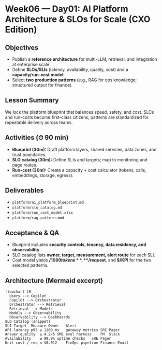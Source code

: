 # Week06 — Day01: AI Platform Architecture & SLOs for Scale (CXO Edition)

## Objectives
- Publish a **reference architecture** for multi-LLM, retrieval, and integration at enterprise scale.
- Define **SLOs/SLIs** (latency, availability, quality, cost) and a **capacity/run-cost model**.
- Select **two production patterns** (e.g., RAG for ops knowledge; structured output for finance).

## Lesson Summary
We lock the platform blueprint that balances speed, safety, and cost. SLOs and run-costs become first-class citizens; patterns are standardized for repeatable delivery across teams.

## Activities (⏱ 90 min)
- **Blueprint (30m):** Draft platform layers, shared services, data zones, and trust boundaries.
- **SLO catalog (30m):** Define SLIs and targets; map to monitoring and page routes.
- **Run-cost (30m):** Create a capacity + cost calculator (tokens, calls, embeddings, storage, egress).

## Deliverables
- `platform/ai_platform_blueprint.md`
- `platform/slo_catalog.md`
- `platform/run_cost_model.xlsx`
- `platform/rag_pattern.mmd`

## Acceptance & QA
- Blueprint includes **security controls, tenancy, data residency, and observability**.
- SLO catalog lists **owner, target, measurement, alert route** for each SLI.
- Cost model yields **$/1000 tokens**, **$/request**, and **$/KPI** for the two selected patterns.

## Architecture (Mermaid excerpt)
```mermaid
flowchart LR
  Users --> Copilot
  Copilot --> Orchestrator
  Orchestrator --> Retrieval
  Retrieval --> Models
  Models --> Observability
  Observability --> Dashboards
SLO Catalog (snippet)
SLI	Target	Measure	Owner	Alert
API latency p95	≤ 1200 ms	gateway metrics	SRE	Pager
Answer quality	≥ 4.2/5 SME	eval harness	PM	Slack
Availability	≥ 99.9%	uptime checks	SRE	Pager
Unit cost / req	≤ $0.012	FinOps pipeline	Finance	Email
